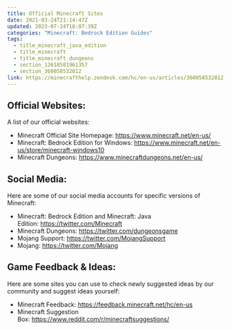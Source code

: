 ```yaml
---
title: Official Minecraft Sites
date: 2021-03-24T21:14:47Z
updated: 2023-07-24T18:07:39Z
categories: "Minecraft: Bedrock Edition Guides"
tags:
  - title_minecraft_java_edition
  - title_minecraft
  - title_minecraft_dungeons
  - section_12618581961357
  - section_360058532812
link: https://minecrafthelp.zendesk.com/hc/en-us/articles/360058532812-Official-Minecraft-Sites
---
```


## Official Websites: 

A list of our official websites: 

-   Minecraft Official Site Homepage: <https://www.minecraft.net/en-us/> 
-   Minecraft: Bedrock Edition for Windows: <https://www.minecraft.net/en-us/store/minecraft-windows10> 
-   Minecraft Dungeons: <https://www.minecraftdungeons.net/en-us/> 

## Social Media: 

Here are some of our social media accounts for specific versions of Minecraft: 

-   Minecraft: Bedrock Edition and Minecraft: Java Edition: <https://twitter.com/Minecraft> 
-   Minecraft Dungeons: <https://twitter.com/dungeonsgame> 
-   Mojang Support: <https://twitter.com/MojangSupport> 
-   Mojang: <https://twitter.com/Mojang> 

## Game Feedback & Ideas: 

Here are some sites you can use to check newly suggested ideas by our community and suggest ideas yourself:

-   Minecraft Feedback: <https://feedback.minecraft.net/hc/en-us> 
-   Minecraft Suggestion Box: <https://www.reddit.com/r/minecraftsuggestions/>
